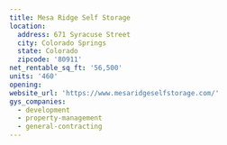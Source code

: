 ```yaml
---
title: Mesa Ridge Self Storage
location:
  address: 671 Syracuse Street
  city: Colorado Springs
  state: Colorado
  zipcode: '80911'
net_rentable_sq_ft: '56,500'
units: '460'
opening:
website_url: 'https://www.mesaridgeselfstorage.com/'
gys_companies:
  - development
  - property-management
  - general-contracting
---
```


